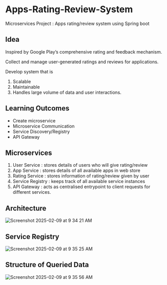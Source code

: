 # Apps-Rating-Review-System
Microservices Project : Apps rating/review system using Spring boot

## Idea
Inspired by Google Play’s comprehensive rating and feedback mechanism.

Collect and manage user-generated ratings and reviews for applications.

Develop system that is
  1. Scalable
  2. Maintainable
  3. Handles large volume of data and user interactions.

## Learning Outcomes
- Create microservice 
- Microservice Communication
- Service Discovery/Registry 
- API Gateway

## Microservices
1. User Service : stores details of users who will give rating/review
2. App Service : stores details of all available apps in web store
3. Rating Service : stores information of rating/review given by user
4. Service Registry : keeps track of all available service instances
5. API Gateway : acts as centralised entrypoint to client requests for different services.


## Architecture
![Screenshot 2025-02-09 at 9 34 21 AM](https://github.com/user-attachments/assets/f4140bb6-133f-4a55-a80e-0e54499e3396)


## Service Registry
![Screenshot 2025-02-09 at 9 35 25 AM](https://github.com/user-attachments/assets/451e190c-b1f7-4587-b3e7-01a5dd7116cf)


## Structure of Queried Data
![Screenshot 2025-02-09 at 9 35 56 AM](https://github.com/user-attachments/assets/4a47aa14-0b6b-426f-ae35-c0bdf4a27fe6)



